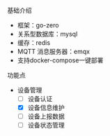 基础介绍
- 框架：go-zero
- 关系型数据库：mysql
- 缓存：redis
- MQTT 消息服务器：emqx
- 支持docker-compose一键部署

功能点
- 设备管理
    - [ ] 设备认证
    - [x] 设备信息维护
    - [ ] 设备上报数据
    - [ ] 设备状态管理
